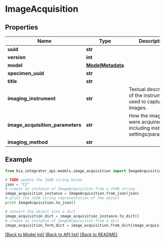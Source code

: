 # ImageAcquisition


## Properties
Name | Type | Description | Notes
------------ | ------------- | ------------- | -------------
**uuid** | **str** |  | 
**version** | **int** |  | 
**model** | [**ModelMetadata**](ModelMetadata.md) |  | [optional] 
**specimen_uuid** | **str** |  | 
**title** | **str** |  | 
**imaging_instrument** | **str** | Textual description of the instrument used to capture the images. | 
**image_acquisition_parameters** | **str** | How the images were acquired, including instrument settings/parameters. | 
**imaging_method** | **str** |  | 

## Example

```python
from bia_integrator_api.models.image_acquisition import ImageAcquisition

# TODO update the JSON string below
json = "{}"
# create an instance of ImageAcquisition from a JSON string
image_acquisition_instance = ImageAcquisition.from_json(json)
# print the JSON string representation of the object
print ImageAcquisition.to_json()

# convert the object into a dict
image_acquisition_dict = image_acquisition_instance.to_dict()
# create an instance of ImageAcquisition from a dict
image_acquisition_form_dict = image_acquisition.from_dict(image_acquisition_dict)
```
[[Back to Model list]](../README.md#documentation-for-models) [[Back to API list]](../README.md#documentation-for-api-endpoints) [[Back to README]](../README.md)


